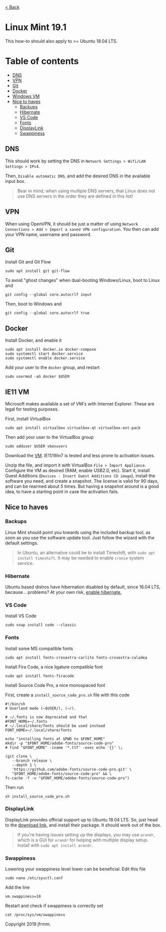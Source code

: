 [< Back](./README.md)

# Linux Mint 19.1

This how-to should also apply to >= Ubuntu 18.04 LTS.

# Table of contents

- [DNS](#dns)
- [VPN](#vpn)
- [Git](#git)
- [Docker](#docker)
- [Windows VM](#windows-vm)
- [Nice to haves](#nice-to-haves)
  - [Backups](#backups)
  - [Hibernate](#hibernate)
  - [VS Code](#vs-code)
  - [Fonts](#fonts)
  - [DisplayLink](#displaylink)
  - [Swappiness](#swappiness)

## DNS

This should work by setting the DNS in `Network Settings > Wifi/LAN Settings > IPv4`.

Then, `Disable automatic DNS`, and add the desired DNS in the available input box.

> Bear in mind, when using multiple DNS servers, that Linux does not use DNS servers in the order they are defined in this list!

## VPN

When using OpenVPN, it should be just a matter of using `Network Connections > Add > Import a saved VPN configuration`. You then can add your VPN name, username and password.

## Git

Install Git and Git Flow

```
sudo apt install git git-flow
```

To avoid "ghost changes" when dual-booting Windows/Linux, boot to Linux and

```
git config --global core.autocrlf input
```

Then, boot to Windows and

```
git config --global core.autocrlf true
```

## Docker

Install Docker, and enable it

```
sudo apt install docker.io docker-compose
sudo systemctl start docker.service
sudo systemctl enable docker.service
```

Add your user to the `docker` group, and restart

```
sudo usermod -aG docker $USER
```

## IE11 VM

Microsoft makes available a set of VM's with Internet Explorer. These are legal for testing purposes.

First, install VirtualBox

```
sudo apt install virtualbox virtualbox-qt virtualbox-ext-pack
```

Then add your user to the VirtualBox group

```
sudo adduser $USER vboxusers
```

Download the [VM](https://developer.microsoft.com/en-us/microsoft-edge/tools/vms/). IE11/Win7 is tested and less prone to activation issues.

Unzip the file, and import it with VirtualBox `File > Import Appliance`. Configure the VM as desired (RAM, enable USB2.0, etc). Start it, install Guest Additions (`Devices - Insert Guest Additions CD image`), install the software you need, and create a snapshot. The license is valid for 90 days, and can be rearmed about 5 times. But having a snapshot around is a good idea, to have a starting point in case the activation fails.

## Nice to haves

### Backups

Linux Mint should point you towards using the included backup tool, as soon as you use the software update tool. Just follow the wizard with the default settings.

> In Ubuntu, an alternative could be to install Timeshift, with `sudo apt install timeshift`. It may be needed to enable `cronie` system service.

### Hibernate

Ubuntu based distros have hibernation disabled by default, since 16.04 LTS, because... problems? At your own risk, [enable hibernate.](https://ubuntu-mate.community/t/hibernate-resume-from-hibernation-ubuntu-mate-18-04/16924)

### VS Code

Install VS Code

```
sudo snap install code --classic
```

### Fonts

Install some MS compatible fonts

```
sudo apt install fonts-crosextra-carlito fonts-crosextra-caladea
```

Install Fira Code, a nice ligature compatible font

```
sudo apt install fonts-firacode
```

Install Source Code Pro, a nice monospaced font

First, create a `install_source_code_pro.sh` file with this code

```
#!/bin/sh
# Userland mode (~$USER/), (~/).

# ~/.fonts is now deprecated and that
#FONT_HOME=~/.fonts
# ~/.local/share/fonts should be used instead
FONT_HOME=~/.local/share/fonts

echo "installing fonts at $PWD to $FONT_HOME"
mkdir -p "$FONT_HOME/adobe-fonts/source-code-pro"
# find "$FONT_HOME" -iname '*.ttf' -exec echo '{}' \;

(git clone \
   --branch release \
   --depth 1 \
   'https://github.com/adobe-fonts/source-code-pro.git' \
   "$FONT_HOME/adobe-fonts/source-code-pro" && \
fc-cache -f -v "$FONT_HOME/adobe-fonts/source-code-pro")
```

Then run

```
sh install_source_code_pro.sh
```

### DisplayLink

DisplayLink provides official support up to Ubuntu 18.04 LTS. So, just head to the [download link](https://www.displaylink.com/downloads/ubuntu), and install their package. It should work out of the box.

> If you're having issues setting up the displays, you may use `arandr`, which is a GUI for `xrandr` for helping with multiple display setup. Install with `sudo apt install arandr`.

### Swappiness

Lowering your swappiness level lower can be beneficial. Edit this file

```
sudo nano /etc/sysctl.conf
```

Add the line

```
vm.swappiness=10
```

Restart and check if swappiness is correctly set

```
cat /proc/sys/vm/swappiness
```

Copyright 2019 jfrmm.
